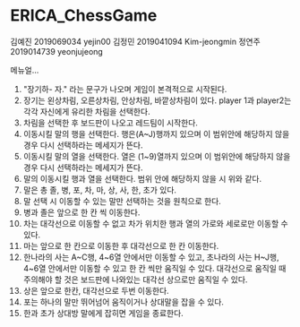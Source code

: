 # ERICA_ChessGame

김예진 2019069034 yejin00
김정민 2019041094 Kim-jeongmin
정연주 2019014739 yeonjujeong


메뉴얼...
1. "장기하- 자." 라는 문구가 나오며 게임이 본격적으로 시작된다.
2. 장기는 왼상차림, 오른상차림, 안상차림, 바깥상차림이 있다. player 1과 player2는 각각 자신에게 유리한 차림을 선택한다.
3. 차림을 선택한 후 보드판이 나오고 레드팀이 시작한다.
4. 이동시킬 말의 행을 선택한다. 행은(A~J)행까지 있으며 이 범위안에 해당하지 않을 경우 다시 선택하라는 메세지가 뜬다.
5. 이동시킬 말의 열을 선택한다. 열은 (1~9)열까지 있으며 이 범위안에 해당하지 않을 경우 다시 선택하라는 메세지가 뜬다.
6. 말의 이동시킬 행과 열을 선택한다. 범위 안에 해당하지 않을 시 위와 같다.
7. 말은 총 졸, 병, 포, 차, 마, 상, 사, 한, 초가 있다.
8. 말 선택 시 이동할 수 있는 말만 선택하는 것을 원칙으로 한다.
9. 병과 졸은 앞으로 한 칸 씩 이동한다.
10. 차는 대각선으로 이동할 수 없고 차가 위치한 행과 열의 가로와 세로로만 이동할 수 있다.
11. 마는 앞으로 한 칸으로 이동한 후 대각선으로 한 칸 이동한다.
12. 한나라의 사는 A~C행, 4~6열 안에서만 이동할 수 있고, 초나라의 사는 H~J행, 4~6열 안에서만 이동할 수 있고 한 칸 씩만 움직일 수 있다.
    대각선으로 움직일 때 주의해야 할 것은 보드판에 나와있는 대각선 상으로만 움직일 수 있다. 
13. 상은 앞으로 한칸, 대각선으로 두번 이동한다. 
14. 포는 하나의 말만 뛰어넘어 움직이거나 상대말을 잡을 수 있다. 
15. 한과 초가 상대방 말에게 잡히면 게임을 종료한다. 
